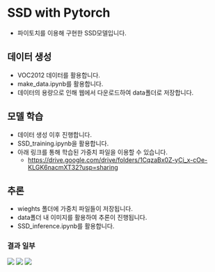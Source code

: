 # SSD with Pytorch
- 파이토치를 이용해 구현한 SSD모델입니다.

## 데이터 생성
- VOC2012 데이터를 활용합니다.
- make_data.ipynb를 활용합니다.
- 데이터의 용량으로 인해 웹에서 다운로드하여 data폴더로 저장합니다.

##  모델 학습
- 데이터 생성 이후 진행합니다.
- SSD_training.ipynb을 활용합니다.
- 아래 링크를 통해 학습된 가중치 파일을 이용할 수 있습니다.
  - https://drive.google.com/drive/folders/1CqzaBx0Z-yCi_x-cOe-KLGK6nacmXT32?usp=sharing

## 추론
- wieghts 폴더에 가중치 파일들이 저장됩니다.
- data폴더 내 이미지를 활용하여 추론이 진행됩니다.
- SSD_inference.ipynb를 활용합니다.
### 결과 일부
![](https://github.com/kjy2134/DL_implement/assets/101051712/01aa9a34-e3c4-41c2-a86f-ec4493d4b3c5)
![](https://github.com/kjy2134/DL_implement/assets/101051712/b9f1fc16-409d-4c38-868e-99011583d6a0)
![](https://github.com/kjy2134/DL_implement/assets/101051712/53c9eec3-4dc5-453e-af0b-96b791d3a8eb)


